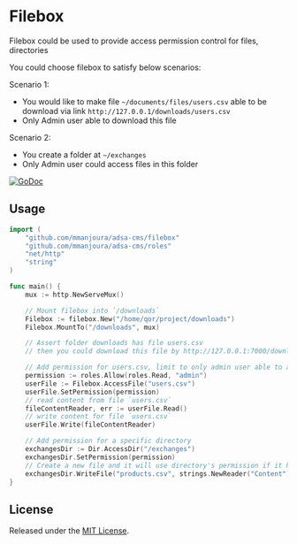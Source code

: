 # Filebox

Filebox could be used to provide access permission control for files, directories

You could choose filebox to satisfy below scenarios:

Scenario 1:

* You would like to make file `~/documents/files/users.csv` able to be download via link `http://127.0.0.1/downloads/users.csv`
* Only Admin user able to download this file

Scenario 2:

* You create a folder at `~/exchanges`
* Only Admin user could access files in this folder

[![GoDoc](https://godoc.org/github.com/mmanjoura/adsa-cms/filebox?status.svg)](https://godoc.org/github.com/mmanjoura/adsa-cms/filebox)

## Usage

```go
import (
	"github.com/mmanjoura/adsa-cms/filebox"
	"github.com/mmanjoura/adsa-cms/roles"
	"net/http"
	"string"
)

func main() {
	mux := http.NewServeMux()

	// Mount filebox into `/downloads`
	Filebox := filebox.New("/home/qor/project/downloads")
	Filebox.MountTo("/downloads", mux)

	// Assert folder downloads has file users.csv
	// then you could download this file by http://127.0.0.1:7000/downloads/users.csv

	// Add permission for users.csv, limit to only admin user able to access
	permission := roles.Allow(roles.Read, "admin")
	userFile := Filebox.AccessFile("users.csv")
	userFile.SetPermission(permission)
	// read content from file `users.csv`
	fileContentReader, err := userFile.Read()
	// write content for file `users.csv`
	userFile.Write(fileContentReader)

	// Add permission for a specific directory
	exchangesDir := Dir.AccessDir("/exchanges")
	exchangesDir.SetPermission(permission)
	// Create a new file and it will use directory's permission if it hasn't define its own
	exchangesDir.WriteFile("products.csv", strings.NewReader("Content"))
}
```

## License

Released under the [MIT License](http://opensource.org/licenses/MIT).
